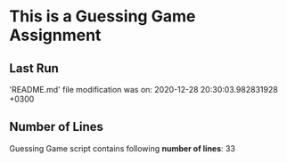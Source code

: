 # This is a Guessing Game Assignment
## Last Run
'README.md' file modification was on:
2020-12-28 20:30:03.982831928 +0300
## Number of Lines
Guessing Game script contains following **number of lines**:
33

